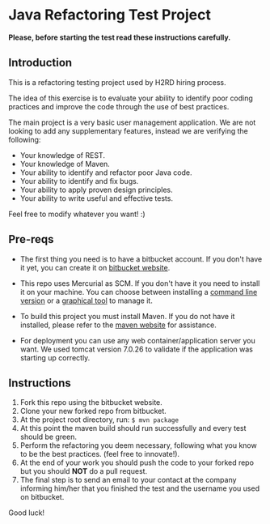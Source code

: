 Java Refactoring Test Project
=============================

**Please, before starting the test read these instructions carefully.**

Introduction
------------

This is a refactoring testing project used by H2RD hiring process.

The idea of this exercise is to evaluate your ability to identify poor coding practices and improve the code through the use of best practices.

The main project is a very basic user management application. We are not looking to add any supplementary features, instead we are verifying the following:

* Your knowledge of REST.
* Your knowledge of Maven.
* Your ability to identify and refactor poor Java code.
* Your ability to identify and fix bugs.
* Your ability to apply proven design principles.
* Your ability to write useful and effective tests.

Feel free to modify whatever you want! :)

Pre-reqs
--------

* The first thing you need is to have a bitbucket account. If you don't have it yet, you can create it on [bitbucket website][2].

* This repo uses Mercurial as SCM. If you don't have it you need to install it on your machine. You can choose between installing a [command line version][3] or a [graphical tool][4] to manage it.

* To build this project you must install Maven. If you do not have it installed, please refer to the [maven website][1] for assistance.

* For deployment you can use any web container/application server you want. We used tomcat version 7.0.26 to validate if the application was starting up correctly.

Instructions
------------

1. Fork this repo using the bitbucket website.
1. Clone your new forked repo from bitbucket.
1. At the project root directory, run:
    `$ mvn package`
1. At this point the maven build should run successfully and every test should be green.
1. Perform the refactoring you deem necessary, following what you know to be the best practices. (feel free to innovate!).
1. At the end of your work you should push the code to your forked repo but you should **NOT** do a pull request.
1. The final step is to send an email to your contact at the company informing him/her that you finished the test and the username you used on bitbucket.

Good luck!

[1]: http://maven.apache.org/
[2]: https://bitbucket.org/
[3]: http://mercurial.selenic.com/
[4]: http://mercurial.selenic.com/wiki/TortoiseHg
